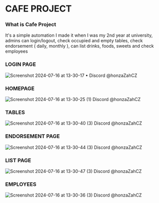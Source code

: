 <h1>CAFE PROJECT</h1>

<h3>What is Cafe Project</h3>
<p>It's a simple automation I made it when I was my 2nd year at university, admins can login/logout, check occupied and empty tables, check endorsement ( daily, monthly ), can list drinks, foods, sweets and check employees</p>

<h3>LOGIN PAGE</h3>

![Screenshot 2024-07-16 at 13-30-17 • Discord @honzaZahCZ](https://github.com/user-attachments/assets/21d5e462-a9e9-456e-a43e-0bb815093ae8)

<h3>HOMEPAGE</h3>

![Screenshot 2024-07-16 at 13-30-25 (1) Discord @honzaZahCZ](https://github.com/user-attachments/assets/37dd5764-f161-42bf-8272-baec7cc600f1)

<h3>TABLES</h3>

![Screenshot 2024-07-16 at 13-30-40 (3) Discord @honzaZahCZ](https://github.com/user-attachments/assets/1ad949dc-1b02-4b0f-a03c-d5b109410145)

<h3>ENDORSEMENT PAGE</h3>

![Screenshot 2024-07-16 at 13-30-44 (3) Discord @honzaZahCZ](https://github.com/user-attachments/assets/095ccd31-808b-4a3f-851e-705d82f8b8dd)

<h3>LIST PAGE</h3>

![Screenshot 2024-07-16 at 13-30-47 (3) Discord @honzaZahCZ](https://github.com/user-attachments/assets/b140c0b7-ac31-4253-8652-1e82c955d168)

<h3>EMPLOYEES</h3>

![Screenshot 2024-07-16 at 13-30-36 (3) Discord @honzaZahCZ](https://github.com/user-attachments/assets/25ef6548-3ae3-46fa-9688-86f8d970e5d9)


